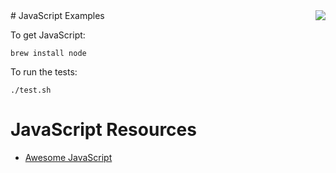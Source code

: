 <img align="right" src="https://raw.githubusercontent.com/rtoal/polyglot/master/resources/javascript-logo-300.png">
# JavaScript Examples

To get JavaScript:

```
brew install node
```

To run the tests:

```
./test.sh
```

# JavaScript Resources

* [Awesome JavaScript](https://github.com/sorrycc/awesome-javascript)
